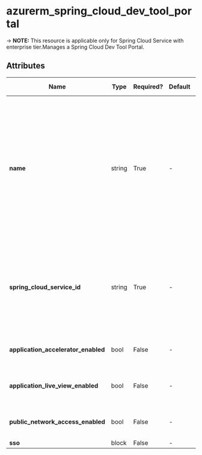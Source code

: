 # azurerm_spring_cloud_dev_tool_portal

-> **NOTE:** This resource is applicable only for Spring Cloud Service with enterprise tier.Manages a Spring Cloud Dev Tool Portal.

## Attributes

| Name | Type | Required? | Default  | possible values | Description |
| ---- | ---- | --------- | -------- | ----------- | ----------- |
| **name** | string | True | -  |  -  | The name which should be used for this Spring Cloud Dev Tool Portal. The only possible value is `default`. Changing this forces a new Spring Cloud Dev Tool Portal to be created. | 
| **spring_cloud_service_id** | string | True | -  |  -  | The ID of the Spring Cloud Service. Changing this forces a new Spring Cloud Dev Tool Portal to be created. | 
| **application_accelerator_enabled** | bool | False | -  |  -  | Should the Accelerator plugin be enabled? | 
| **application_live_view_enabled** | bool | False | -  |  -  | Should the Application Live View be enabled? | 
| **public_network_access_enabled** | bool | False | -  |  -  | Is public network access enabled? | 
| **sso** | block | False | -  |  -  | A `sso` block. | 

